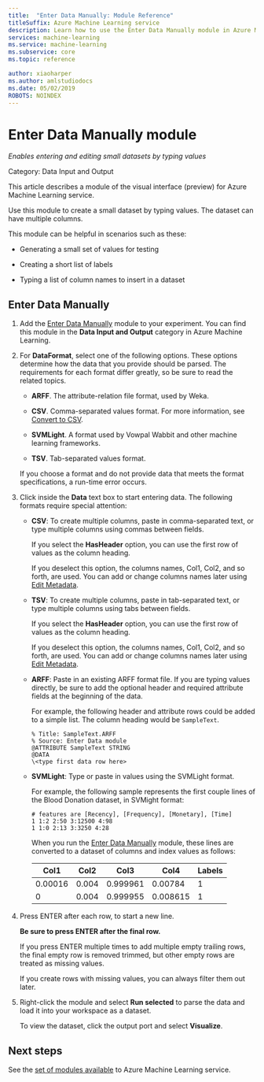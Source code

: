 ```yaml
---
title:  "Enter Data Manually: Module Reference"
titleSuffix: Azure Machine Learning service
description: Learn how to use the Enter Data Manually module in Azure Machine Learning service to create a small dataset by typing values. The dataset can have multiple columns.
services: machine-learning
ms.service: machine-learning
ms.subservice: core
ms.topic: reference

author: xiaoharper
ms.author: amlstudiodocs
ms.date: 05/02/2019
ROBOTS: NOINDEX
---
```

# Enter Data Manually module

*Enables entering and editing small datasets by typing values*  
  
 Category: Data Input and Output
  
This article describes a module of the visual interface (preview) for Azure Machine Learning service.

Use this module to create a small dataset by typing values. The dataset can have multiple columns.
  
This module can be helpful in scenarios such as these:  
  
- Generating a small set of values for testing  
  
- Creating a short list of labels
  
- Typing a list of column names to insert in a dataset

## Enter Data Manually 
  
1.  Add the [Enter Data Manually](./enter-data-manually.md) module to your experiment. You can find this module in the **Data Input and Output** category in Azure Machine Learning. 
  
2.  For **DataFormat**, select one of the following options. These options determine how the data that you provide should be parsed. The requirements for each format differ greatly, so be sure to read the related topics.  
  
    -   **ARFF**. The attribute-relation file format, used by Weka.   
  
    -   **CSV**. Comma-separated values format. For more information, see [Convert to CSV](./convert-to-csv.md).  
  
    -   **SVMLight**. A format used by Vowpal Wabbit and other machine learning frameworks.  
  
    -   **TSV**. Tab-separated values format.

     If you choose a format and do not provide data that meets the format specifications, a run-time error occurs.
  
3.  Click inside the **Data** text box to start entering data. The following formats require special attention:  
  
    - **CSV**:  To create multiple columns, paste in comma-separated text, or type multiple columns using commas between fields.
  
        If you select the **HasHeader** option, you can use the first row of values as the column heading.  
  
        If you deselect this option, the columns names, Col1, Col2, and so forth, are used. You can add or change columns names later using [Edit Metadata](./edit-metadata.md).  
  
    - **TSV**: To create multiple columns, paste in tab-separated text, or type multiple columns using tabs between fields.  
  
        If you select the **HasHeader** option, you can use the first row of values as the column heading.  
  
        If you deselect this option, the columns names, Col1, Col2, and so forth, are used. You can add or change columns names later using [Edit Metadata](./edit-metadata.md).  
  
    -   **ARFF**:  Paste in an existing ARFF format file. If you are typing values directly, be sure to add the optional header and required attribute fields at the  beginning of the data. 
    
        For example, the following header and attribute rows could be added to a simple list. The column heading would be `SampleText`.
    
        ```text
        % Title: SampleText.ARFF  
        % Source: Enter Data module  
        @ATTRIBUTE SampleText STRING  
        @DATA  
        \<type first data row here>  
        ```

    -   **SVMLight**: Type or paste in values using the SVMLight format.  
  
        For example, the following sample represents the first couple lines of the Blood Donation dataset, in SVMight format:  
  
        ```text  
        # features are [Recency], [Frequency], [Monetary], [Time]  
        1 1:2 2:50 3:12500 4:98   
        1 1:0 2:13 3:3250 4:28   
        ```  
  
        When you run the [Enter Data Manually](./enter-data-manually.md) module, these lines are converted to a dataset of columns and index values as follows:  
  
        |Col1|Col2|Col3|Col4|Labels|  
        |-|-|-|-|-|  
        |0.00016|0.004|0.999961|0.00784|1|  
        |0|0.004|0.999955|0.008615|1|  
  
4.  Press ENTER after each row, to start a new line.  
  
     **Be sure to press ENTER after the final row.** 
     
     If you press ENTER multiple times to add multiple empty trailing rows, the final empty row is removed trimmed, but other empty rows are treated as missing values.  
  
     If you create rows with missing values, you can always filter them out later.  
  
5.  Right-click the module and select **Run selected** to parse the data and load it into your workspace as a dataset.  
  
     To view the dataset, click the output port and select **Visualize**.  
## Next steps

See the [set of modules available](module-reference.md) to Azure Machine Learning service. 